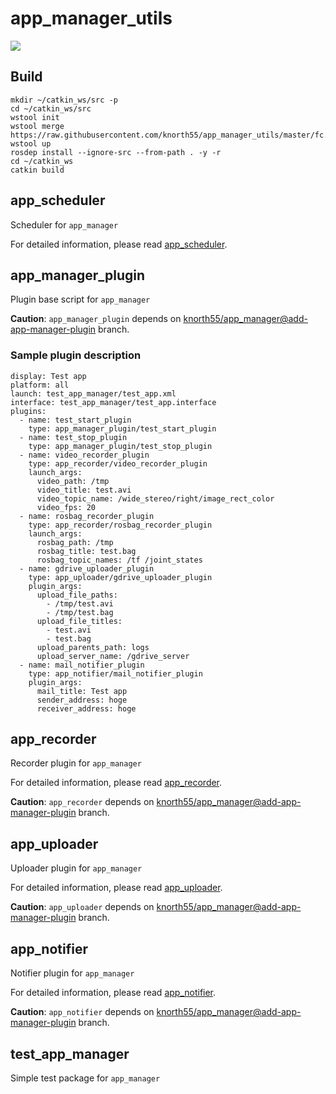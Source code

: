 # app_manager_utils
[![](https://travis-ci.com/knorth55/app_manager_utils.svg?branch=master)](https://travis-ci.com/github/knorth55/app_manager_utils)

## Build 

```
mkdir ~/catkin_ws/src -p
cd ~/catkin_ws/src
wstool init
wstool merge  https://raw.githubusercontent.com/knorth55/app_manager_utils/master/fc.rosinstall
wstool up
rosdep install --ignore-src --from-path . -y -r
cd ~/catkin_ws
catkin build
```

## app_scheduler

Scheduler for `app_manager`

For detailed information, please read [app_scheduler](app_scheduler/README.md).

## app_manager_plugin

Plugin base script for `app_manager`

**Caution**: `app_manager_plugin` depends on [knorth55/app_manager@add-app-manager-plugin](https://github.com/knorth55/app_manager/tree/add-app-manager-plugin)  branch.

### Sample plugin description

```
display: Test app
platform: all
launch: test_app_manager/test_app.xml
interface: test_app_manager/test_app.interface
plugins:
  - name: test_start_plugin
    type: app_manager_plugin/test_start_plugin
  - name: test_stop_plugin
    type: app_manager_plugin/test_stop_plugin
  - name: video_recorder_plugin
    type: app_recorder/video_recorder_plugin
    launch_args:
      video_path: /tmp
      video_title: test.avi
      video_topic_name: /wide_stereo/right/image_rect_color
      video_fps: 20
  - name: rosbag_recorder_plugin
    type: app_recorder/rosbag_recorder_plugin
    launch_args:
      rosbag_path: /tmp
      rosbag_title: test.bag
      rosbag_topic_names: /tf /joint_states
  - name: gdrive_uploader_plugin
    type: app_uploader/gdrive_uploader_plugin
    plugin_args:
      upload_file_paths:
        - /tmp/test.avi
        - /tmp/test.bag
      upload_file_titles:
        - test.avi
        - test.bag
      upload_parents_path: logs
      upload_server_name: /gdrive_server
  - name: mail_notifier_plugin
    type: app_notifier/mail_notifier_plugin
    plugin_args:
      mail_title: Test app
      sender_address: hoge
      receiver_address: hoge
```

## app_recorder

Recorder plugin for `app_manager`

For detailed information, please read [app_recorder](app_recorder/README.md).

**Caution**: `app_recorder` depends on [knorth55/app_manager@add-app-manager-plugin](https://github.com/knorth55/app_manager/tree/add-app-manager-plugin)  branch.

## app_uploader

Uploader plugin for `app_manager`

For detailed information, please read [app_uploader](app_uploader/README.md).

**Caution**: `app_uploader` depends on [knorth55/app_manager@add-app-manager-plugin](https://github.com/knorth55/app_manager/tree/add-app-manager-plugin)  branch.

## app_notifier

Notifier plugin for `app_manager`

For detailed information, please read [app_notifier](app_notifier/README.md).

**Caution**: `app_notifier` depends on [knorth55/app_manager@add-app-manager-plugin](https://github.com/knorth55/app_manager/tree/add-app-manager-plugin)  branch.

## test_app_manager

Simple test package for `app_manager`
